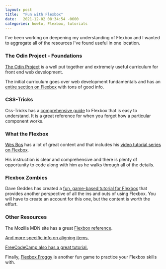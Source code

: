 ```yaml
---
layout: post
title:  "Fun with Flexbox"
date:   2021-12-02 08:34:54 -0600
categories: howto, Flexbox, tutorials
---
```


I've been working on deepening my understanding of Flexbox and I wanted to aggregate all of the resources I've found useful in one location. 


### The Odin Project - Foundations

[The Odin Project](https://www.theodinproject.com/) is a well put together and extremely useful curriculum for front end web development. 

The initial curriculum goes over web development fundamentals and has an [entire section on Flexbox](https://www.theodinproject.com/paths/foundations/courses/foundations/lessons/introduction-to-flexbox)  with tons of good info.


### CSS-Tricks

Css-Tricks has a [comprehensive guide](https://css-tricks.com/snippets/css/a-guide-to-flexbox/) to Flexbox that is easy to understand. It is a great reference for when you forget how a particular component works.

### What the Flexbox

[Wes Bos](https://wesbos.com/) has a lot of great content and that includes his [video tutorial series on Flexbox](https://flexbox.io).

His instruction is clear and comprehensive and there is plenty of opportunity to code along with him as he walks through all of the details. 

### Flexbox Zombies

Dave Geddes has created a [fun, game-based tutorial for Flexbox](https://geddski.teachable.com/p/flexbox-zombies) that provides another perspective of all the ins and outs of using Flexbox.
You will have to create an account for this one, but the content is worth the effort. 

### Other Resources

The Mozilla MDN site has a great [Flexbox reference](https://developer.mozilla.org/en-US/docs/Web/CSS/CSS_Flexible_Box_Layout/Basic_Concepts_of_Flexbox). 

[And more specific info on aligning items.](https://developer.mozilla.org/en-US/docs/Web/CSS/CSS_Flexible_Box_Layout/Aligning_Items_in_a_Flex_Container) 

[FreeCodeCamp also has a great tutorial.](https://www.freecodecamp.org/news/css-flexbox-tutorial-with-cheatsheet/) 

Finally, [Flexbox Froggy](https://flexboxfroggy.com/) is another fun game to practice your Flexbox skills with. 

